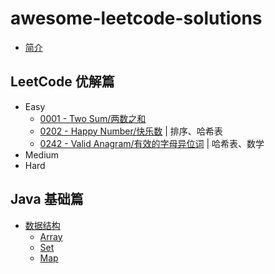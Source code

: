 # awesome-leetcode-solutions

* [简介](README.md)

## LeetCode 优解篇

* Easy
    * [0001 - Two Sum/两数之和](solutions/0001-TwoSum/README.md)
    * [0202 - Happy Number/快乐数](solutions/0202-HappyNumber/README.md) | 排序、哈希表
    * [0242 - Valid Anagram/有效的字母异位词](solutions/0242-ValidAnagram/README.md) | 哈希表、数学
* Medium
* Hard

## Java 基础篇
* [数据结构](data-structure/README.md)
    * [Array](data-structure/Array.md)
    * [Set](data-structure/Set.md)
    * [Map](data-structure/Map.md)